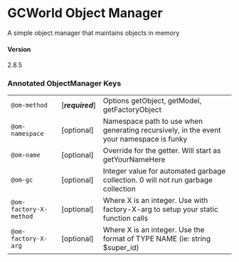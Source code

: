 # GCWorld Object Manager

A simple object manager that maintains objects in memory

#### Version
2.8.5



### Annotated ObjectManager Keys

|                          |                  |                                                                                         |
|--------------------------|------------------|-----------------------------------------------------------------------------------------|
| ``@om-method``           | [***required***] | Options getObject, getModel, getFactoryObject                                           |
| ``@om-namespace``        | [optional]       | Namespace path to use when generating recursively, in the event your namespace is funky |
| ``@om-name``             | [optional]       | Override for the getter. Will start as getYourNameHere                                  |
| ``@om-gc``               | [optional]       | Integer value for automated garbage collection. 0 will not run garbage collection       |
| ``@om-factory-X-method`` | [optional]       | Where X is an integer.  Use with factory-X-arg to setup your static function calls      |
| ``@om-factory-X-arg``    | [optional]       | Where X is an integer.  Use the format of TYPE NAME (ie: string $super_id)              |   

